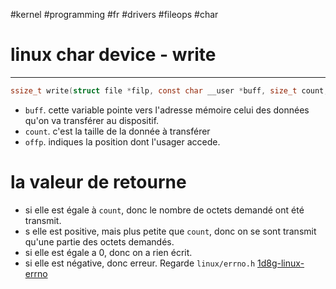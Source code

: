 #kernel #programming #fr #drivers #fileops #char 
# linux char device - write
---
```c
ssize_t write(struct file *filp, const char __user *buff, size_t count, loff_t *offp);
```
 + `buff`. cette variable pointe vers l'adresse mémoire celui des données qu'on va transférer au dispositif.
 + `count`. c'est la taille de la donnée à transférer
 + `offp`. indiques la position dont l'usager accede. 

# la valeur de retourne
+ si elle est égale à `count`, donc le nombre de octets demandé ont été transmit.
+ s elle est positive, mais plus petite que `count`, donc on se sont transmit qu'une partie des octets demandés.
+ si elle est égale a 0, donc on a rien écrit.
+ si elle est négative, donc erreur. Regarde `linux/errno.h` [1d8g-linux-errno](1d8g-linux-errno.md)
